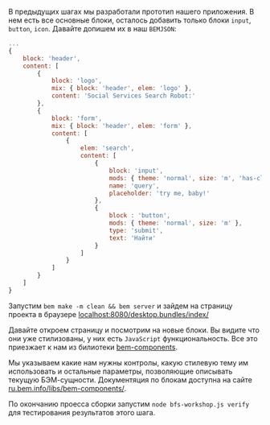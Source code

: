 В предыдущих шагах мы разработали прототип нашего приложения. В нем есть все основные блоки, осталось добавить только блоки `input`, `button`, `icon`. Давайте допишем их в наш `BEMJSON`:

```js
...
{
    block: 'header',
    content: [
        {
            block: 'logo',
            mix: { block: 'header', elem: 'logo' },
            content: 'Social Services Search Robot:'
        },
        {
            block: 'form',
            mix: { block: 'header', elem: 'form' },
            content: [
                {
                    elem: 'search',
                    content: [
                        {
                            block: 'input',
                            mods: { theme: 'normal', size: 'm', 'has-clear' : true },
                            name: 'query',
                            placeholder: 'try me, baby!'
                        },
                        {
                            block : 'button',
                            mods: { theme: 'normal', size: 'm' },
                            type: 'submit',
                            text: 'Найти'
                        }
                    ]
                }
            ]
        }
    ]
}
```

Запустим `bem make -m clean && bem server` и зайдем на страницу проекта в браузере [localhost:8080/desktop.bundles/index/](http://localhost:8080/desktop.bundles/index/)

Давайте откроем страницу и посмотрим на новые блоки. Вы видите что они уже стилизованы, у них есть `JavaScript` функциональность. Все это приезжает к нам из билиотеки [bem-components](http://github.com/bem/bem-components/).

Мы указываем какие нам нужны контролы, какую стилевую тему им использовать и остальные параметры, позволяющие описывать текущую БЭМ-сущности. Документяция по блокам доступна на сайте [ru.bem.info/libs/bem-components/](http://ru.bem.info/libs/bem-components/).

По окончанию проесса сборки запустим `node bfs-workshop.js verify` для тестирования результатов этого шага.


